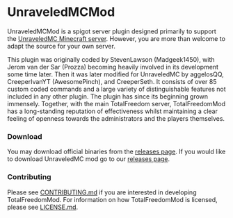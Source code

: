 # UnraveledMCMod #

UnraveledMCMod  is a spigot server plugin designed primarily to support the [UnraveledMC Minecraft server](http://unraveledmc.com/forum/). However, you are more than welcome to adapt the source for your own server.

This plugin was originally coded by StevenLawson (Madgeek1450), with Jerom van der Sar (Prozza) becoming heavily involved in its development some time later. Then it was later modified for UnraveledMC by aggelosQQ, CreeperIvanYT (AwesomePinch), and CreeperSeth. It consists of over 85 custom coded commands and a large variety of distinguishable features not included in any other plugin. The plugin has since its beginning grown immensely. Together, with the main TotalFreedom server, TotalFreedomMod has a long-standing reputation of effectiveness whilst maintaining a clear feeling of openness towards the administrators and the players themselves.

### Download ###
You may download official binaries from the [releases page](https://github.com/TotalFreedom/TotalFreedomMod/releases).
If you would like to download UnraveledMC mod go to our [releases page](https://github.com/UnraveledMC-Dev/UnraveledMCMod/releases).

### Contributing ###
Please see [CONTRIBUTING.md](CONTRIBUTING.md) if you are interested in developing TotalFreedomMod. For information on how TotalFreedomMod is licensed, please see [LICENSE.md](LICENSE.md).
